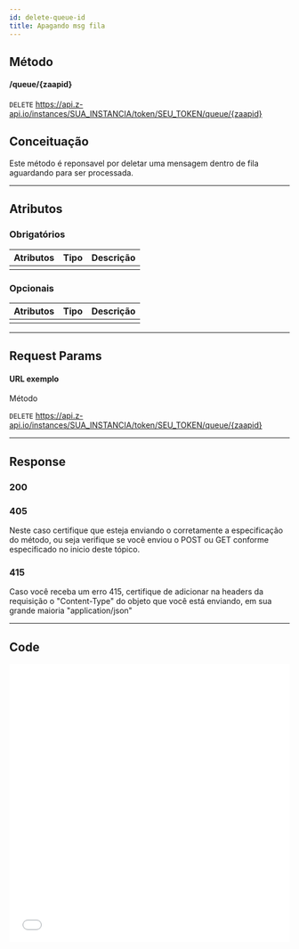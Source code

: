 ```yaml
---
id: delete-queue-id
title: Apagando msg fila
---
```


## Método

#### /queue/{zaapid}

`DELETE` https://api.z-api.io/instances/SUA_INSTANCIA/token/SEU_TOKEN/queue/{zaapid}

## Conceituação

Este método é reponsavel por deletar uma mensagem dentro de fila aguardando para ser processada.

---

## Atributos

### Obrigatórios

| Atributos | Tipo | Descrição |
| :-------- | :--: | :-------- |
|           |      |           |

### Opcionais

| Atributos | Tipo | Descrição |
| :-------- | :--: | :-------- |
|           |      |           |

---

## Request Params

#### URL exemplo

Método

`DELETE` https://api.z-api.io/instances/SUA_INSTANCIA/token/SEU_TOKEN/queue/{zaapid}

---

## Response

### 200

### 405

Neste caso certifique que esteja enviando o corretamente a especificação do método, ou seja verifique se você enviou o POST ou GET conforme especificado no inicio deste tópico.

### 415

Caso você receba um erro 415, certifique de adicionar na headers da requisição o "Content-Type" do objeto que você está enviando, em sua grande maioria "application/json"

---

## Code

<iframe src="//api.apiembed.com/?source=https://raw.githubusercontent.com/Z-API/z-api-docs/main/json-examples/delete-queue-id.json&targets=all" frameborder="0" scrolling="no" width="100%" height="500px" seamless></iframe>
